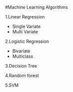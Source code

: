 #Machine Learning Algorithms

1.Linear Regression
   * Single Variate
   * Multi Variate

2.Logistic Regression
   * Bivariate
   * Multiclass

3.Decision Tree

4.Random forest

5.SVM
